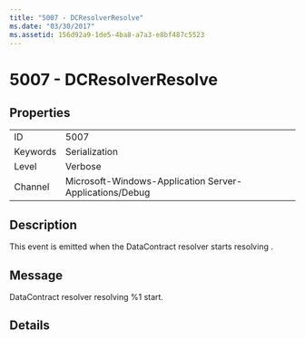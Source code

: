 ```yaml
---
title: "5007 - DCResolverResolve"
ms.date: "03/30/2017"
ms.assetid: 156d92a9-1de5-4ba8-a7a3-e8bf487c5523
---
```

# 5007 - DCResolverResolve
## Properties  


|||  
|-|-|  
|ID|5007|  
|Keywords|Serialization|  
|Level|Verbose|  
|Channel|Microsoft-Windows-Application Server-Applications/Debug|  

## Description  
 This event is emitted when the DataContract resolver starts resolving .  

## Message  
 DataContract resolver resolving %1 start.  

## Details
